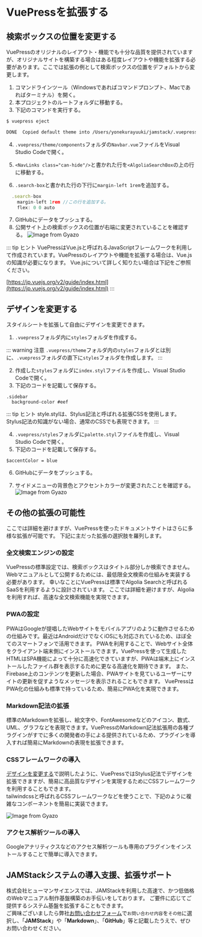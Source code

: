 # VuePressを拡張する

## 検索ボックスの位置を変更する
VuePressのオリジナルのレイアウト・機能でも十分な品質を提供されていますが、オリジナルサイトを構築する場合はある程度レイアウトや機能を拡張する必要があります。ここでは拡張の例として検索ボックスの位置をデフォルトから変更します。

1. コマンドラインツール（Windowsであればコマンドプロンプト、Macであればターミナル）を開く。
1. 本プロジェクトのルートフォルダに移動する。
1. 下記のコマンドを実行する。
```bash
$ vuepress eject

DONE  Copied default theme into /Users/yonekurayuuki/jamstack/.vuepress/theme.
```

4. `.vuepress/theme/components`フォルダの`Navbar.vue`ファイルをVisual Studio Codeで開く。
5. `<NavLinks class="can-hide"/>`と書かれた行を`<AlgoliaSearchBox`の上の行に移動する。

6. `.search-box`と書かれた行の下行に`margin-left 1rem`を追加する。
```js
  .search-box
    margin-left 1rem //この行を追加する。
    flex: 0 0 auto
```

7. GitHubにデータをプッシュする。
8. 公開サイト上の検索ボックスの位置が右端に変更されていることを確認する。
![Image from Gyazo](https://i.gyazo.com/4ac99e4e177b8e08eb89da15d58fdd08.png)

::: tip <i class="fas fa-comments"></i> ヒント
VuePressはVue.jsと呼ばれるJavaScriptフレームワークを利用して作成されています。VuePressのレイアウトや機能を拡張する場合は、Vue.jsの知識が必要になります。
Vue.jsについて詳しく知りたい場合は下記をご参照ください。

[https://jp.vuejs.org/v2/guide/index.html](https://jp.vuejs.org/v2/guide/index.html)
:::

## デザインを変更する
スタイルシートを拡張して自由にデザインを変更できます。

1. `.vuepress`フォルダ内に`styles`フォルダを作成する。

::: warning <i class="fas fa-exclamation-circle"></i> 注意
`.vuepress/theme`フォルダ内の`styles`フォルダとは別に、`.vuepress`フォルダの直下に`styles`フォルダを作成します。
:::

2. 作成した`styles`フォルダに`index.styl`ファイルを作成し、Visual Studio Codeで開く。
3. 下記のコードを記載して保存する。
```stylus
.sidebar
  background-color #eef
```
::: tip <i class="fas fa-comments"></i> ヒント
style.stylは、Stylus記法と呼ばれる拡張CSSを使用します。
Stylus記法の知識がない場合、通常のCSSでも表現できます。
:::

4. `.vuepress/styles`フォルダに`palette.styl`ファイルを作成し、Visual Studio Codeで開く。
5. 下記のコードを記載して保存する。
```stylus
$accentColor = blue
```

6. GitHubにデータをプッシュする。

7. サイドメニューの背景色とアクセントカラーが変更されたことを確認する。
![Image from Gyazo](https://i.gyazo.com/e93eb3df61f9febfe410c67f9ff439d6.png)

## その他の拡張の可能性
ここでは詳細を避けますが、VuePressを使ったドキュメントサイトはさらに多様な拡張が可能です。
下記に主だった拡張の選択肢を羅列します。

### 全文検索エンジンの設定
VuePressの標準設定では、検索ボックスはタイトル部分しか検索できません。Webマニュアルとして公開するためには、最低限全文検索の仕組みを実装する必要があります。
幸いなことにVuePressは標準でAlgolia Searchと呼ばれるSaaSを利用するように設計されています。
ここでは詳細を避けますが、Algoliaを利用すれば、高速な全文検索機能を実現できます。

### PWAの設定
PWAはGoogleが提唱したWebサイトをモバイルアプリのように動作させるための仕組みです。最近はAndroidだけでなくiOSにも対応されているため、ほぼ全てのスマートフォンで活用できます。
PWAを利用することで、Webサイト全体をクライアント端末側にインストールできます。VuePressを使って生成したHTMLはSPA機能によって十分に高速化できていますが、PWAは端末上にインストールしたファイル群を表示するために更なる高速化を期待できます。
また、Firebase上のコンテンツを更新した場合、PWAサイトを見ているユーザーにサイトの更新を促すようなメッセージを表示されることもできます。
VuePressはPWA化の仕組みも標準で持っているため、簡易にPWA化を実現できます。

### Markdown記法の拡張
標準のMarkdownを拡張し、絵文字や、FontAwesomeなどのアイコン、数式、UML、グラフなどを表現できます。VuePressのMarkdown記法拡張用の各種プラグインがすでに多くの開発者の手による提供されているため、プラグインを導入すれば簡易にMarkdownの表現を拡張できます。

### CSSフレームワークの導入
[デザインを変更する](#デザインを変更する)で説明したように、VuePressではStylus記法でデザインを拡張できますが、簡易に高品質なデザインを実現するためにCSSフレームワークを利用することもできます。  
tailwindcssと呼ばれるCSSフレームワークなどを使うことで、下記のように複雑なコンポーネントを簡易に実装できます。

![Image from Gyazo](https://i.gyazo.com/7a0d560386977a34ad9e0a984a841ef2.png)

### アクセス解析ツールの導入
Googleアナリティクスなどのアクセス解析ツールも専用のプラグインをインストールすることで簡単に導入できます。

## JAMStackシステムの導入支援、拡張サポート
株式会社ヒューマンサイエンスでは、JAMStackを利用した高速で、かつ低価格のWebマニュアル制作基盤構築のお手伝いをしております。
ご要件に応じてご提供するシステム基盤を拡張することもできます。  
ご興味ございましたら弊社[お問い合わせフォーム](https://www.science.co.jp/contact/index.html)で`お問い合わせ内容`を`その他`に選択し、「**JAMStack**」や「**Markdown**」、「**GitHub**」等と記載したうえで、ぜひお問い合わせください。
